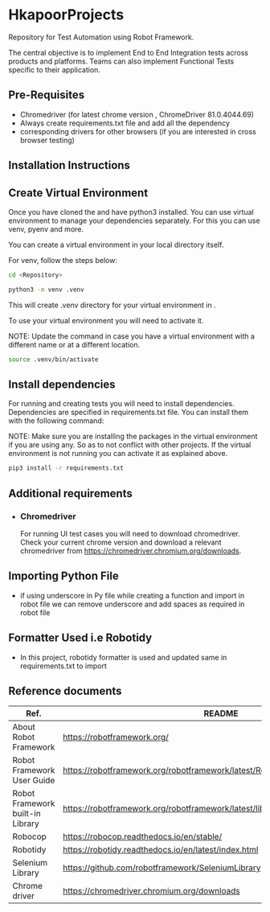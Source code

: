# HkapoorProjects
Repository for Test Automation using Robot Framework.

The central objective is to implement End to End Integration tests across products and platforms. Teams can also implement Functional Tests specific to their application.


## Pre-Requisites
  - Chromedriver (for latest chrome version , ChromeDriver 81.0.4044.69)
  - Always create requirements.txt file and add all the dependency
  - corresponding drivers for other browsers (if you are interested in cross browser testing)


## Installation Instructions

## Create Virtual Environment 
Once you have cloned the <Repository> and have python3 installed. You can use virtual environment to manage your <Repository> dependencies separately. For this you can use venv, pyenv and more.

You can create a virtual environment in your local <Repository> directory itself.

For venv, follow the steps below:

```sh
cd <Repository>
```

```sh
python3 -m venv .venv
```

This will create .venv directory for your virtual environment in <Repository>.  

To use your virtual environment you will need to activate it. 

NOTE: Update the command in case you have a virtual environment with a different name or at a different location.

```sh
source .venv/bin/activate
```

## Install dependencies
For running and creating tests you will need to install dependencies. Dependencies are specified in requirements.txt file. You can install them with the following command:

NOTE: Make sure you are installing the packages in the virtual environment if you are using any. So as to not conflict with other projects. If  the virtual environment is not running you can activate it as explained above.

```sh
pip3 install -r requirements.txt
```

## Additional requirements
-   ### Chromedriver
    For running UI test cases you will need to download chromedriver. Check your current chrome version and download a relevant chromedriver from https://chromedriver.chromium.org/downloads.

## Importing Python File
-    if using underscore in Py file while creating a function and import in robot file we can remove underscore and add spaces as required in robot file

## Formatter Used i.e Robotidy
- In this project, robotidy formatter is used and updated same in requirements.txt to import


## Reference documents
| Ref. | README |
| ------ | ------ |
| About Robot Framework | https://robotframework.org/ |
| Robot Framework User Guide | https://robotframework.org/robotframework/latest/RobotFrameworkUserGuide.html |
| Robot Framework built-in Library | https://robotframework.org/robotframework/latest/libraries/BuiltIn.html |
| Robocop | https://robocop.readthedocs.io/en/stable/ |
| Robotidy | https://robotidy.readthedocs.io/en/latest/index.html |
| Selenium Library | https://github.com/robotframework/SeleniumLibrary |
| Chrome driver | https://chromedriver.chromium.org/downloads |

